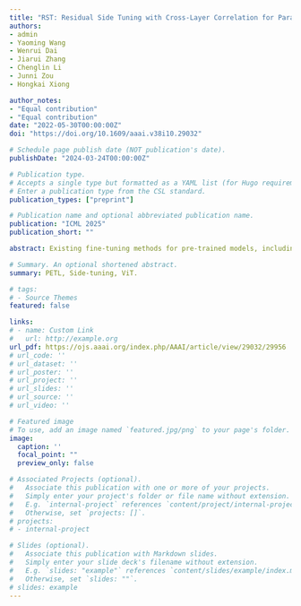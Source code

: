 ```yaml
---
title: "RST: Residual Side Tuning with Cross-Layer Correlation for Parameter Efficient Transfer Learning"
authors:
- admin
- Yaoming Wang
- Wenrui Dai
- Jiarui Zhang
- Chenglin Li
- Junni Zou
- Hongkai Xiong

author_notes:
- "Equal contribution"
- "Equal contribution"
date: "2022-05-30T00:00:00Z"
doi: "https://doi.org/10.1609/aaai.v38i10.29032"

# Schedule page publish date (NOT publication's date).
publishDate: "2024-03-24T00:00:00Z"

# Publication type.
# Accepts a single type but formatted as a YAML list (for Hugo requirements).
# Enter a publication type from the CSL standard.
publication_types: ["preprint"]

# Publication name and optional abbreviated publication name.
publication: "ICML 2025"
publication_short: ""

abstract: Existing fine-tuning methods for pre-trained models, including parameter-efficient transfer learning (PETL) approaches, suffer from inefficient information extraction and substantial resource consumption. To address these issues, we present Residual Side Tuning (RST), a novel PETL framework designed to enhance information extraction efficiency while maintaining minimal additional parameters. Specifically, RST extracts aggregated features, i.e., residuals, and employs a dual-block side tuning structure: Collect Blocks extract inter-layer information into residuals while Feed Blocks strategically reintegrate them back into the backbone. This parallel processing framework effectively models cross-layer relationships and significantly improves the efficiency of hierarchical feature extraction. Furthermore, RST reinforces these relationships by leveraging an element-wise feature enhancement strategy that integrates residuals with the current layer’s outputs, thereby augmenting information extraction capabilities. This enhanced extraction efficiency enables a parameter sharing strategy within the Collect Blocks, significantly reducing the number of trainable parameters through shared adaptations across multiple layers. Extensive experiments on several benchmark datasets, particularly in low-shot learning scenarios, demonstrate that RST not only outperforms existing PETL methods in accuracy but also achieves substantial reductions in both parameter and memory usage.

# Summary. An optional shortened abstract.
summary: PETL, Side-tuning, ViT.

# tags:
# - Source Themes
featured: false

links:
# - name: Custom Link
#   url: http://example.org
url_pdf: https://ojs.aaai.org/index.php/AAAI/article/view/29032/29956
# url_code: ''
# url_dataset: ''
# url_poster: ''
# url_project: ''
# url_slides: ''
# url_source: ''
# url_video: ''

# Featured image
# To use, add an image named `featured.jpg/png` to your page's folder. 
image:
  caption: ''
  focal_point: ""
  preview_only: false

# Associated Projects (optional).
#   Associate this publication with one or more of your projects.
#   Simply enter your project's folder or file name without extension.
#   E.g. `internal-project` references `content/project/internal-project/index.md`.
#   Otherwise, set `projects: []`.
# projects:
# - internal-project

# Slides (optional).
#   Associate this publication with Markdown slides.
#   Simply enter your slide deck's filename without extension.
#   E.g. `slides: "example"` references `content/slides/example/index.md`.
#   Otherwise, set `slides: ""`.
# slides: example
---
```


<!-- {{% callout note %}}
Create your slides in Markdown - click the *Slides* button to check out the example.
{{% /callout %}}

Add the publication's **full text** or **supplementary notes** here. You can use rich formatting such as including [code, math, and images](https://wowchemy.com/docs/content/writing-markdown-latex/). -->
